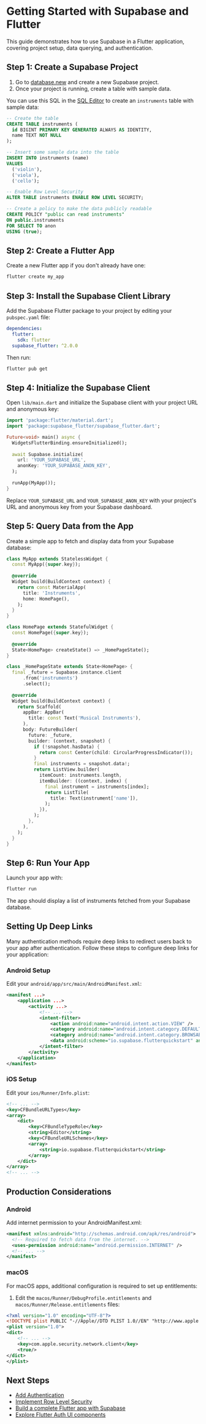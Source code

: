 # Getting Started with Supabase and Flutter

This guide demonstrates how to use Supabase in a Flutter application, covering project setup, data querying, and authentication.

## Step 1: Create a Supabase Project

1. Go to [database.new](https://database.new/) and create a new Supabase project.
2. Once your project is running, create a table with sample data.

You can use this SQL in the [SQL Editor](https://supabase.com/dashboard/project/_/sql/new) to create an `instruments` table with sample data:

```sql
-- Create the table
CREATE TABLE instruments (
  id BIGINT PRIMARY KEY GENERATED ALWAYS AS IDENTITY,
  name TEXT NOT NULL
);

-- Insert some sample data into the table
INSERT INTO instruments (name)
VALUES
  ('violin'),
  ('viola'),
  ('cello');

-- Enable Row Level Security
ALTER TABLE instruments ENABLE ROW LEVEL SECURITY;

-- Create a policy to make the data publicly readable
CREATE POLICY "public can read instruments"
ON public.instruments
FOR SELECT TO anon
USING (true);
```

## Step 2: Create a Flutter App

Create a new Flutter app if you don't already have one:

```bash
flutter create my_app
```

## Step 3: Install the Supabase Client Library

Add the Supabase Flutter package to your project by editing your `pubspec.yaml` file:

```yaml
dependencies:
  flutter:
    sdk: flutter
  supabase_flutter: ^2.0.0
```

Then run:

```bash
flutter pub get
```

## Step 4: Initialize the Supabase Client

Open `lib/main.dart` and initialize the Supabase client with your project URL and anonymous key:

```dart
import 'package:flutter/material.dart';
import 'package:supabase_flutter/supabase_flutter.dart';

Future<void> main() async {
  WidgetsFlutterBinding.ensureInitialized();
  
  await Supabase.initialize(
    url: 'YOUR_SUPABASE_URL',
    anonKey: 'YOUR_SUPABASE_ANON_KEY',
  );
  
  runApp(MyApp());
}
```

Replace `YOUR_SUPABASE_URL` and `YOUR_SUPABASE_ANON_KEY` with your project's URL and anonymous key from your Supabase dashboard.

## Step 5: Query Data from the App

Create a simple app to fetch and display data from your Supabase database:

```dart
class MyApp extends StatelessWidget {
  const MyApp({super.key});
  
  @override
  Widget build(BuildContext context) {
    return const MaterialApp(
      title: 'Instruments',
      home: HomePage(),
    );
  }
}

class HomePage extends StatefulWidget {
  const HomePage({super.key});
  
  @override
  State<HomePage> createState() => _HomePageState();
}

class _HomePageState extends State<HomePage> {
  final _future = Supabase.instance.client
      .from('instruments')
      .select();
  
  @override
  Widget build(BuildContext context) {
    return Scaffold(
      appBar: AppBar(
        title: const Text('Musical Instruments'),
      ),
      body: FutureBuilder(
        future: _future,
        builder: (context, snapshot) {
          if (!snapshot.hasData) {
            return const Center(child: CircularProgressIndicator());
          }
          final instruments = snapshot.data!;
          return ListView.builder(
            itemCount: instruments.length,
            itemBuilder: ((context, index) {
              final instrument = instruments[index];
              return ListTile(
                title: Text(instrument['name']),
              );
            }),
          );
        },
      ),
    );
  }
}
```

## Step 6: Run Your App

Launch your app with:

```bash
flutter run
```

The app should display a list of instruments fetched from your Supabase database.

## Setting Up Deep Links

Many authentication methods require deep links to redirect users back to your app after authentication. Follow these steps to configure deep links for your application:

### Android Setup

Edit your `android/app/src/main/AndroidManifest.xml`:

```xml
<manifest ...>
    <application ...>
        <activity ...>
            <!-- ... -->
            <intent-filter>
                <action android:name="android.intent.action.VIEW" />
                <category android:name="android.intent.category.DEFAULT" />
                <category android:name="android.intent.category.BROWSABLE" />
                <data android:scheme="io.supabase.flutterquickstart" android:host="login-callback" />
            </intent-filter>
        </activity>
    </application>
</manifest>
```

### iOS Setup

Edit your `ios/Runner/Info.plist`:

```xml
<!-- ... -->
<key>CFBundleURLTypes</key>
<array>
    <dict>
        <key>CFBundleTypeRole</key>
        <string>Editor</string>
        <key>CFBundleURLSchemes</key>
        <array>
            <string>io.supabase.flutterquickstart</string>
        </array>
    </dict>
</array>
<!-- ... -->
```

## Production Considerations

### Android 

Add internet permission to your AndroidManifest.xml:

```xml
<manifest xmlns:android="http://schemas.android.com/apk/res/android">
  <!-- Required to fetch data from the internet. -->
  <uses-permission android:name="android.permission.INTERNET" />
  <!-- ... -->
</manifest>
```

### macOS

For macOS apps, additional configuration is required to set up entitlements:

1. Edit the `macos/Runner/DebugProfile.entitlements` and `macos/Runner/Release.entitlements` files:

```xml
<?xml version="1.0" encoding="UTF-8"?>
<!DOCTYPE plist PUBLIC "-//Apple//DTD PLIST 1.0//EN" "http://www.apple.com/DTDs/PropertyList-1.0.dtd">
<plist version="1.0">
<dict>
	<!-- ... -->
	<key>com.apple.security.network.client</key>
	<true/>
</dict>
</plist>
```

## Next Steps

- [Add Authentication](https://supabase.com/docs/guides/auth/flutter)
- [Implement Row Level Security](https://supabase.com/docs/guides/auth/row-level-security)
- [Build a complete Flutter app with Supabase](https://supabase.com/docs/guides/getting-started/tutorials/with-flutter)
- [Explore Flutter Auth UI components](flutter-auth-ui.md)
